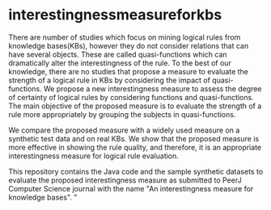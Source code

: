 # interestingnessmeasureforkbs

There are number of studies which focus on mining logical rules from knowledge bases(KBs), however they do not consider relations that can have several objects. These are called quasi-functions which can dramatically alter the interestingness of the rule. To the best of our knowledge, there are no studies that propose a measure to evaluate the strength of a logical rule in KBs by considering the impact of quasi-functions. We propose a new interestingness measure to assess the degree of certainty of logical rules by considering  functions and quasi-functions. The main objective of the proposed measure is to evaluate the strength of a rule more appropriately by grouping the subjects in quasi-functions.

We compare the proposed measure with a widely used measure on a synthetic test data and on real KBs. We show that the proposed measure is more effective in showing the rule quality, and therefore, it is an appropriate interestingness measure for logical rule evaluation.

This repository contains the Java code and the sample synthetic datasets to evaluate the proposed interestingness measure as submitted to PeerJ Computer Science journal with the name "An interestingness measure for knowledge bases".
"
